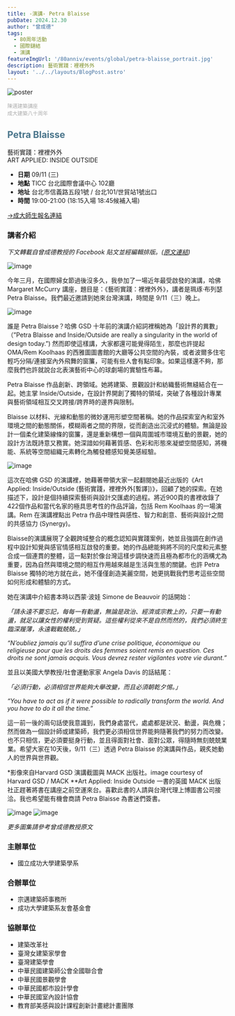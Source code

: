```yaml
---
title: -演講- Petra Blaisse
pubDate: 2024.12.30
author: "曾成德"
tags:
  - 80周年活動
  - 國際鏈結
  - 演講
featureImgUrl: '/80anniv/events/global/petra-blaisse_portrait.jpg'
description: 藝術實踐：裡裡外外
layout: '../../layouts/BlogPost.astro'
---
```

![poster](/80anniv/events/global/poster-petra-blaisse.png)

<small style="color: rgb(174, 174, 174);">陳邁建築講座<br>成大建築八十周年</small>
<h2 style="color: rgb(74, 117, 139);">Petra Blaisse</h2>

藝術實踐：裡裡外外<br>ART APPLIED: INSIDE OUTSIDE 

- __日期__  09/11 (三)
- __地點__  TICC 台北國際會議中心 102廳
- __地址__  台北市信義路五段1號 / 台北101/世貿站1號出口
- __時間__  19:00-21:00 (18:15入場 18:45候補入場)


<div class="text-left text-xl font-normal leading-7">
  <a href="https://forms.gle/kvXPQouUqhyaZZTT6" class="px-[35px] py-2 bg-zinc-900 hover:bg-white text-white hover:text-black border rounded-[14px] inline-block">→成大師生報名連結</a>
</div>



### 講者介紹
_下文轉載自曾成德教授的 Facebook 貼文並經編輯排版。([原文連結](https://www.facebook.com/share/p/vANtT9BvTWQkvSod/?mibextid=oFDknk))_



![image](https://scontent-tpe1-1.xx.fbcdn.net/v/t39.30808-6/457519279_8206864016060588_3603572927455834206_n.jpg?_nc_cat=111&ccb=1-7&_nc_sid=127cfc&_nc_ohc=xtBwAsUhnrQQ7kNvgHiK2zy&_nc_ht=scontent-tpe1-1.xx&oh=00_AYCzwGJofQb7tTcfn0K_-RCUfiDdZOwoHa4Pvy2xCR7NWw&oe=66DB2CF4)

今年三月，在國際婦女節過後沒多久，我參加了一場近年最受啟發的演講，哈佛 Margaret McCurry 講座，題目是：《藝術實踐：裡裡外外》，講者是珮琢·布列瑟 Petra Blaisse。我們最近邀請到她來台灣演講，時間是 9/11（三）晚上。

![image](/80anniv/events/global/petra-blaisse_portrait.jpg)

誰是 Petra Blaisse？哈佛 GSD 十年前的演講介紹詞裡稱她為「設計界的異數」（”Petra Blaisse and Inside/Outside are really a singularity in the world of design today.”) 然而即使這樣講，大家都還可能覺得陌生，那麼也許提起 OMA/Rem Koolhaas 的西雅圖圖書館的大廳等公共空間的內裝，或者波爾多住宅輕巧分隔/連接室內外飛舞的窗簾，可能有些人會有點印象。如果這樣還不夠，那麼我們也許就說台北表演藝術中心的球劇場的實驗性布幕。

Petra Blaisse 作品創新、跨領域。她將建築、景觀設計和紡織藝術無縫結合在一起。她主掌 Inside/Outside，在設計界開創了獨特的領域，突破了各種設計專業與藝術領域相互交叉跨接/跨界時的邊界與限制。

Blaisse 以材料、光線和動態的微妙運用形塑空間著稱。她的作品探索室內和室外環境之間的動態關係，模糊兩者之間的界限，從而創造出沉浸式的體驗。無論是設計一個柔化建築線條的窗簾，還是重新構想一個與周圍城市環境互動的景觀，她的設計方法既詩意又務實。她深諳如何藉著質感、色彩和形態來凝塑空間感知，將機能、系統等空間組織元素轉化為觸發體感知覺美感經驗。


![image](https://scontent-tpe1-1.xx.fbcdn.net/v/t39.30808-6/457456241_8206860086060981_2058071706987019190_n.jpg?stp=cp6_dst-jpg&_nc_cat=103&ccb=1-7&_nc_sid=127cfc&_nc_ohc=zoUM3gnEUY8Q7kNvgEl0ETc&_nc_ht=scontent-tpe1-1.xx&oh=00_AYANaezDClEnocNUMq4gDkvadQWRta2TlSviQvx_Mnm6Hw&oe=66DB4422)

這次在哈佛 GSD 的演講裡，她藉著帶領大家一起翻閱她最近出版的《Art Applied: Inside/Outside (藝術實踐，裡裡外外[暫譯])》，回顧了她的探索。在她描述下，設計是個持續探索藝術與設計交匯處的過程。將近900頁的書裡收錄了422個作品和當代名家的極具思考性的作品評論，包括 Rem Koolhaas 的一場演講。Rem 在演講裡點出 Petra 作品中理性與感性、智力和創意、藝術與設計之間的共感協力 (Synergy)。

Blaisse的演講展現了全觀跨域整合的概念認知與實踐案例，她並且強調在創作過程中設計知覺與感官情感相互啟發的重要。她的作品總能夠將不同的尺度和元素整合成一個連貫的整體，這一點對於像台灣這樣步調快速而且極為都市化的涵構尤為重要，因為自然與環境之間的相互作用越來越是生活與生態的關鍵。也許 Petra Blaisse 獨特的地方就在此，她不僅僅創造美麗空間，她更挑戰我們思考這些空間如何形成和體驗的方式。

她在演講中介紹書本時以西蒙·波娃 Simone de Beauvoir 的話開始：

_「請永遠不要忘記，每每一有動盪，無論是政治、經濟或宗教上的，只要一有動盪，就足以讓女性的權利受到質疑。這些權利從來不是自然而然的，我們必須終生臨深履薄，永遠戰戰兢兢。」_

_“N’oubliez jamais qu’il suffira d’une crise politique, économique ou religieuse pour que les droits des femmes soient remis en question. Ces droits ne sont jamais acquis. Vous devrez rester vigilantes votre vie durant.”_

並且以美國大學教授/社會運動家家 Angela Davis 的話結尾：

_「必須行動，必須相信世界能夠大舉改變，而且必須朝乾夕惕。」_

_“You have to act as if it were possible to radically transform the world. And you have to do it all the time.”_

這一前一後的兩句話使我意識到，我們身處當代，處處都是狀況、動盪，與危機；然而做為一個設計師或建築師，我們更必須相信世界能夠隨著我們的努力而改變。也不只相信，更必須要挺身行動，並且得面對社會、面對公眾，得隨時無刻兢兢業業。希望大家在10天後，9/11（三）透過 Petra Blaisse 的演講與作品，親炙她動人的世界與世界觀。


*影像來自Harvard GSD 演講截圖與 MACK 出版社。image courtesy of Harvard GSD / MACK
**Art Applied: Inside Outside 一書的英國 MACK 出版社正趕著將書在講座之前空運來台。喜歡此書的人請與台灣代理上博圖書公司接洽。我也希望能有機會商請 Petra Blaisse 為書迷們簽書。


![image](https://scontent-tpe1-1.xx.fbcdn.net/v/t39.30808-6/457562270_8206867949393528_1555319946513312547_n.jpg?_nc_cat=109&ccb=1-7&_nc_sid=127cfc&_nc_ohc=jtk3xG0VuKgQ7kNvgHZKHla&_nc_ht=scontent-tpe1-1.xx&oh=00_AYA94jfdCVklCikA0XIKsAZ0lQb3grl2XOxYs2VNF2hr0g&oe=66DB5D34)
![image](https://scontent-tpe1-1.xx.fbcdn.net/v/t39.30808-6/457513716_8206869342726722_7366802827232880977_n.jpg?_nc_cat=101&ccb=1-7&_nc_sid=127cfc&_nc_ohc=oWaIFLEeupEQ7kNvgGVzLPJ&_nc_ht=scontent-tpe1-1.xx&oh=00_AYCHlx1BOr-1bLtx_vCG3zK09ul-06eYgdHhI4foEDU1fA&oe=66DB5AB7)

_更多圖集請參考曾成德教授原文_


### 主辦單位
- 國立成功大學建築學系

### 合辦單位
- 宗邁建築師事務所
- 成功大學建築系友會基金會

### 協辦單位
- 建築改革社
- 臺灣女建築家學會
- 臺灣建築學會
- 中華民國建築師公會全國聯合會
- 中華民國景觀學會
- 中華民國都市設計學會
- 中華民國室內設計協會
- 教育部美感與設計課程創新計畫總計畫團隊

